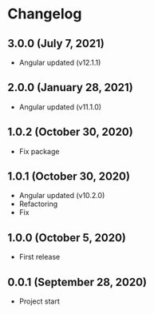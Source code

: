 # Changelog

## 3.0.0 (July 7, 2021)
- Angular updated (v12.1.1)

## 2.0.0 (January 28, 2021)
- Angular updated (v11.1.0)

## 1.0.2 (October 30, 2020)
- Fix package

## 1.0.1 (October 30, 2020)
- Angular updated (v10.2.0)
- Refactoring
- Fix

## 1.0.0 (October 5, 2020)
- First release

## 0.0.1 (September 28, 2020)
- Project start
